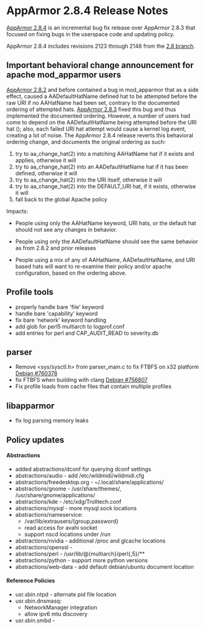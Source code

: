 AppArmor 2.8.4 Release Notes
============================

[AppArmor 2.8.4](https://launchpad.net/apparmor/+milestone/2.8.4)
is an incremental bug fix release over AppArmor 2.8.3 that focused
on fixing bugs in the userspace code and updating policy.

AppArmor 2.8.4 includes revisions 2123 through 2148 from the [2.8
branch](http://bazaar.launchpad.net/~apparmor-dev/apparmor/2.8/changes/2148?start_revid=2123).

**Important behavioral change announcement for apache mod\_apparmor users**
---------------------------------------------------------------------------

[ AppArmor 2.8.2](ReleaseNotes_2_8_2) and before contained a bug in
mod\_apparmor that as a side effect, caused a AADefaultHatName defined
hat to be attempted before the raw URI if no AAHatName had been set,
contrary to the documented ordering of attempted hats. [ AppArmor
2.8.3](ReleaseNotes_2_8_3) fixed this bug and thus implemented the
documented ordering. However, a number of users had come to depend
on the AADefaultHatName being attempted before the URI hat (); also,
each failed URI hat attempt would cause a kernel log event, creating
a lot of noise. The AppArmor 2.8.4 release reverts this behavioral
ordering change, and documents the original ordering as such:

1.  try to aa\_change\_hat(2) into a matching AAHatName hat if it exists and applies, otherwise it will
2.  try to aa\_change\_hat(2) into an AADefaultHatName hat if it has been defined, otherwise it will
3.  try to aa\_change\_hat(2) into the URI itself, otherwise it will
4.  try to aa\_change\_hat(2) into the DEFAULT\_URI hat, if it exists, otherwise it will
5.  fall back to the global Apache policy

Impacts:

-   People using only the AAHatName keyword, URI hats, or the default
    hat should not see any changes in behavior.

-   People using only the AADefaultHatName should see the same behavior
    as from 2.8.2 and prior releases

-   People using a mix of any of AAHatName, AADefaultHatName, and
    URI based hats will want to re-examine their policy and/or apache
    configuration, based on the ordering above.

Profile tools
-------------

-   properly handle bare 'file' keyword
-   handle bare 'capability' keyword
-   fix bare 'network' keyword handling
-   add glob for perl5 multiarch to logprof.conf
-   add entries for perl and CAP\_AUDIT\_READ to severity.db

parser
------

-   Remove \<sys/sysctl.h\> from parser\_main.c to fix FTBFS on x32 platform [Debian \#760378](https://bugs.debian.org/cgi-bin/bugreport.cgi?bug=760378)
-   fix FTBFS when building with clang [Debian \#756807](https://bugs.debian.org/cgi-bin/bugreport.cgi?bug=756807)
-   Fix profile loads from cache files that contain multiple profiles

libapparmor
-----------

-   fix log parsing memory leaks

Policy updates
--------------

#### Abstractions

-   added abstractions/dconf for querying dconf settings
-   abstractions/audio - add /etc/wildmidi/wildmidi.cfg
-   abstractions/freedesktop.org - ~/.local/share/applications/
-   abstractions/gnome - /usr/share/themes/, /usr/share/gnome/applications/
-   abstractions/kde - /etc/xdg/Trolltech.conf
-   abstractions/mysql - more mysql.sock locations
-   abstractions/nameservice:
    -   /var/lib/extrausers/{group,password}
    -   read access for avahi socket
    -   support nscd locations under /run
-   abstractions/nvidia - additional /proc and glcache locations
-   abstractions/openssl -
-   abstractions/perl - /usr/lib/@{multiarch}/perl{,5}/\*\*
-   abstractions/python - support more python versions
-   abstractions/web-data - add default debian/ubuntu document location

#### Reference Policies

-   usr.sbin.ntpd - alternate pid file location
-   usr.sbin.dnsmasq:
    -   NetworkManager integration
    -   allow ipv6 mtu discovery
-   usr.sbin.smbd -


